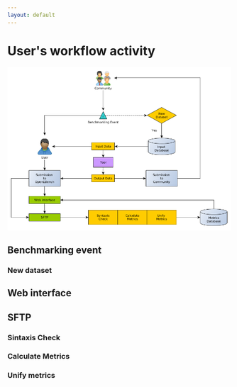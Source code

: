 ```yaml
---
layout: default
---
```


# User's workflow activity
![](images/UserFlow.png)

## Benchmarking event

### New dataset

## Web interface

## SFTP

### Sintaxis Check

### Calculate Metrics

### Unify metrics
